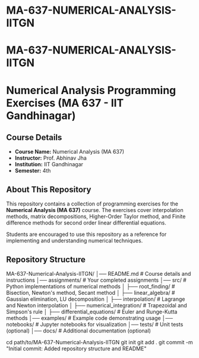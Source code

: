 # MA-637-NUMERICAL-ANALYSIS-IITGN
# MA-637-NUMERICAL-ANALYSIS-IITGN
# **Numerical Analysis Programming Exercises (MA 637 - IIT Gandhinagar)**  

## **Course Details**  
- **Course Name:** Numerical Analysis (MA 637)  
- **Instructor:** Prof. Abhinav Jha  
- **Institution:** IIT Gandhinagar  
- **Semester:** 4th 

## **About This Repository**  
This repository contains a collection of programming exercises for the **Numerical Analysis (MA 637)** course. The exercises cover interpolation methods, matrix decompositions, Higher-Order Taylor method, and Finite difference methods for second order linear differential equations.  

Students are encouraged to use this repository as a reference for implementing and understanding numerical techniques.  

## **Repository Structure** 
MA-637-Numerical-Analysis-IITGN/ │── README.md # Course details and instructions │── assignments/ # Your completed assignments │── src/ # Python implementations of numerical methods │ ├── root_finding/ # Bisection, Newton's method, Secant method │ ├── linear_algebra/ # Gaussian elimination, LU decomposition │ ├── interpolation/ # Lagrange and Newton interpolation │ ├── numerical_integration/ # Trapezoidal and Simpson's rule │ ├── differential_equations/ # Euler and Runge-Kutta methods │── examples/ # Example code demonstrating usage │── notebooks/ # Jupyter notebooks for visualization │── tests/ # Unit tests (optional) │── docs/ # Additional documentation (optional)

cd path/to/MA-637-Numerical-Analysis-IITGN
git init
git add .
git commit -m "Initial commit: Added repository structure and README"

